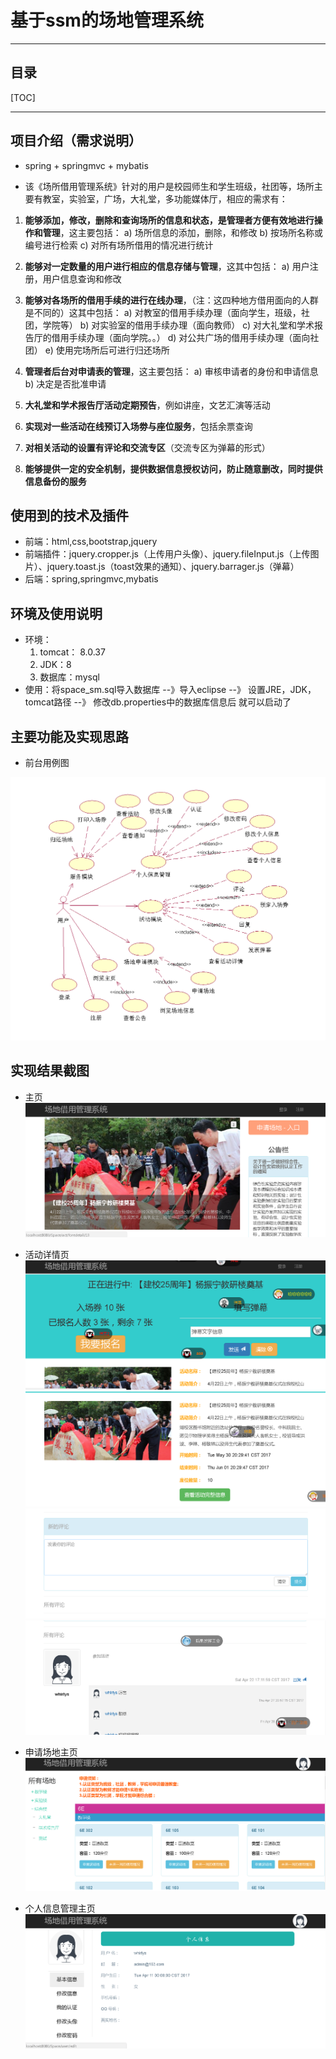 # 基于ssm的场地管理系统


--------

## 目录

[TOC]

---

## 项目介绍（需求说明）
+ spring + springmvc + mybatis

+ 该《场所借用管理系统》针对的用户是校园师生和学生班级，社团等，场所主要有教室，实验室，广场，大礼堂，多功能媒体厅，相应的需求有：

1.	**能够添加，修改，删除和查询场所的信息和状态，是管理者方便有效地进行操作和管理**，这主要包括：
a)	场所信息的添加，删除，和修改
b)	按场所名称或编号进行检索
c)	对所有场所借用的情况进行统计

2.	**能够对一定数量的用户进行相应的信息存储与管理**，这其中包括：
a)	用户注册，用户信息查询和修改

3.	**能够对各场所的借用手续的进行在线办理**，（注：这四种地方借用面向的人群是不同的）这其中包括：
a)	对教室的借用手续办理（面向学生，班级，社团，学院等）
b)	对实验室的借用手续办理（面向教师）
c)	对大礼堂和学术报告厅的借用手续办理（面向学院。。）
d)	对公共广场的借用手续办理（面向社团）
e)	使用完场所后可进行归还场所

4.	**管理者后台对申请表的管理**，这主要包括：
a)	审核申请者的身份和申请信息
b)	决定是否批准申请

5.	**大礼堂和学术报告厅活动定期预告**，例如讲座，文艺汇演等活动
6.	**实现对一些活动在线预订入场劵与座位服务**，包括余票查询
7.	**对相关活动的设置有评论和交流专区**（交流专区为弹幕的形式）
8.	**能够提供一定的安全机制，提供数据信息授权访问，防止随意删改，同时提供信息备份的服务**



## 使用到的技术及插件
+ 前端：html,css,bootstrap,jquery
+ 前端插件：jquery.cropper.js（上传用户头像）、jquery.fileInput.js（上传图片）、jquery.toast.js（toast效果的通知）、jquery.barrager.js（弹幕）
+ 后端：spring,springmvc,mybatis

## 环境及使用说明
+ 环境：
    1. tomcat： 8.0.37
    2. JDK：8
	3. 数据库：mysql
+ 使用：将space_sm.sql导入数据库 --》导入eclipse --》 设置JRE，JDK，tomcat路径 --》 修改db.properties中的数据库信息后 就可以启动了
    
## 主要功能及实现思路

+ 前台用例图

<img src="image/1userCase.png"/>


## 实现结果截图

+ 主页
![此处输入图片的描述][1]

+ 活动详情页
![此处输入图片的描述][2]
![此处输入图片的描述][3]
![此处输入图片的描述][4]
![此处输入图片的描述][5]

+ 申请场地主页
![此处输入图片的描述][6]

+ 个人信息管理主页
![此处输入图片的描述][7]


  [1]: image/1.png
  [2]: image/2.png
  [3]: image/3.png
  [4]: image/4.png
  [5]: image/5.png
  [6]: image/7.png
  [7]: image/6.png
